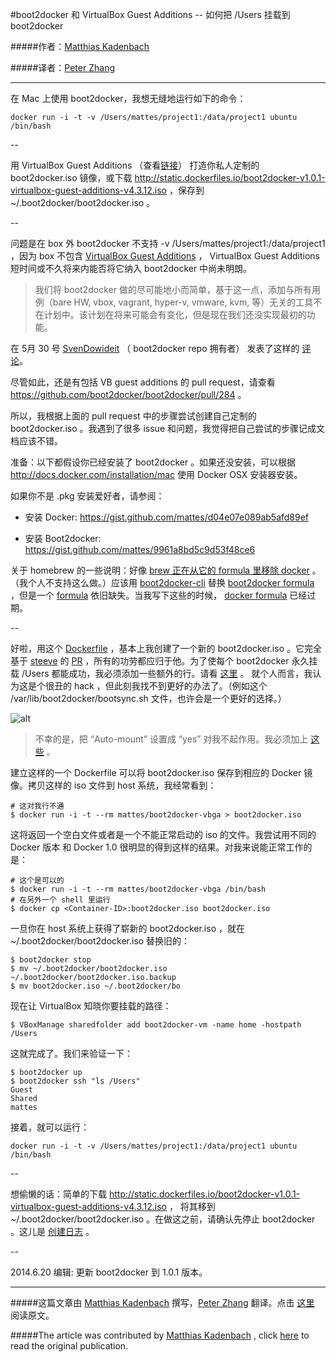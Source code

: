#boot2docker 和 VirtualBox Guest Additions -- 如何把 /Users 挂载到 boot2docker


#####作者：[Matthias Kadenbach](https://twitter.com/mkadenbach)

#####译者：[Peter Zhang](https://github.com/duobei)

***

在 Mac 上使用 boot2docker，我想无缝地运行如下的命令：

```
docker run -i -t -v /Users/mattes/project1:/data/project1 ubuntu /bin/bash
```

--

用 VirtualBox Guest Additions （查看[链接](https://gist.github.com/mattes/2d0ffd027cb16571895c#file-readme-md)） 打造你私人定制的 boot2docker.iso 镜像，或下载 http://static.dockerfiles.io/boot2docker-v1.0.1-virtualbox-guest-additions-v4.3.12.iso ，保存到 ~/.boot2docker/boot2docker.iso 。

--

问题是在 box 外 boot2docker 不支持 -v /Users/mattes/project1:/data/project1 ，因为 box 不包含 [VirtualBox Guest Additions](https://www.virtualbox.org/manual/ch04.html#idp54846192) ， VirtualBox Guest Additions 短时间或不久将来内能否将它纳入 boot2docker 中尚未明朗。

> 我们将 boot2docker 做的尽可能地小而简单，基于这一点，添加与所有用例（bare HW, vbox, vagrant, hyper-v, vmware, kvm, 等）无关的工具不在计划中。该计划在将来可能会有变化，但是现在我们还没实现最初的功能。

在 5月 30 号 [SvenDowideit](https://github.com/SvenDowideit) （ boot2docker repo 拥有者） 发表了这样的 [评论](https://github.com/boot2docker/boot2docker/issues/282#issuecomment-44601104)。

尽管如此，还是有包括 VB guest additions 的 pull request，请查看 https://github.com/boot2docker/boot2docker/pull/284 。

所以，我根据上面的 pull request 中的步骤尝试创建自己定制的 boot2docker.iso 。我遇到了很多 issue 和问题，我觉得把自己尝试的步骤记成文档应该不错。

准备：以下都假设你已经安装了 boot2docker 。如果还没安装，可以根据 http://docs.docker.com/installation/mac 使用 Docker OSX 安装器安装。

如果你不是 .pkg 安装爱好者，请参阅：

- 安装 Docker: https://gist.github.com/mattes/d04e07e089ab5afd89ef

- 安装 Boot2docker: https://gist.github.com/mattes/9961a8bd5c9d53f48ce6

关于 homebrew 的一些说明：好像 [brew 正在从它的 formula 里移除 docker](https://github.com/Homebrew/homebrew/pull/30013) 。（我个人不支持这么做。）应该用 [boot2docker-cli](https://github.com/boot2docker/boot2docker-cli) 替换 [boot2docker formula](https://github.com/Homebrew/homebrew/blob/master/Library/Formula/boot2docker.rb) ，但是一个 [formula](https://github.com/Homebrew/homebrew/pull/29513) 依旧缺失。当我写下这些的时候， [docker formula](https://github.com/Homebrew/homebrew/blob/master/Library/Formula/docker.rb) 已经过期。

--

好啦，用这个 [Dockerfile](https://gist.github.com/mattes/2d0ffd027cb16571895c#file-dockerfile-tmpl) ，基本上我创建了一个新的 boot2docker.iso 。它完全基于 [steeve](https://github.com/steeve) 的 [PR](https://github.com/boot2docker/boot2docker/pull/284) ，所有的功劳都应归于他。为了使每个 boot2docker 永久挂载 /Users 都能成功，我必须添加一些额外的行。请看 [这里](https://gist.github.com/mattes/2d0ffd027cb16571895c#file-dockerfile-tmpl-L21) 。 就个人而言，我认为这是个很丑的 hack ，但此刻我找不到更好的办法了。（例如这个 /var/lib/boot2docker/bootsync.sh 文件，也许会是一个更好的选择。）

![alt](http://resource.docker.cn/boot2docker.png)

> 不幸的是，把 “Auto-mount” 设置成 “yes” 对我不起作用。我必须加上 [这些](https://gist.github.com/mattes/2d0ffd027cb16571895c#file-dockerfile-tmpl-L21) 。

建立这样的一个 Dockerfile 可以将 boot2docker.iso 保存到相应的 Docker 镜像。拷贝这样的 iso 文件到 host 系统，我经常看到：

```
# 这对我行不通
$ docker run -i -t --rm mattes/boot2docker-vbga > boot2docker.iso
```

这将返回一个空白文件或者是一个不能正常启动的 iso 的文件。我尝试用不同的 Docker 版本 和 Docker 1.0 很明显的得到这样的结果。对我来说能正常工作的是：

```
# 这个是可以的
$ docker run -i -t --rm mattes/boot2docker-vbga /bin/bash
# 在另外一个 shell 里运行
$ docker cp <Container-ID>:boot2docker.iso boot2docker.iso
```

一旦你在 host 系统上获得了崭新的 boot2docker.iso ，就在 ~/.boot2docker/boot2docker.iso 替换旧的：

```
$ boot2docker stop
$ mv ~/.boot2docker/boot2docker.iso ~/.boot2docker/boot2docker.iso.backup
$ mv boot2docker.iso ~/.boot2docker/bo
```

现在让 VirtualBox 知晓你要挂载的路径：

```
$ VBoxManage sharedfolder add boot2docker-vm -name home -hostpath /Users
```

这就完成了。我们来验证一下：

```
$ boot2docker up
$ boot2docker ssh "ls /Users"
Guest
Shared
mattes
```

接着，就可以运行：

```
docker run -i -t -v /Users/mattes/project1:/data/project1 ubuntu /bin/bash
```

--

想偷懒的话：简单的下载 http://static.dockerfiles.io/boot2docker-v1.0.1-virtualbox-guest-additions-v4.3.12.iso ， 将其移到 ~/.boot2docker/boot2docker.iso 。在做这之前，请确认先停止 boot2docker 。这儿是 [创建日志](https://gist.github.com/mattes/1eff3d69b6bc581afe03) 。

--

2014.6.20 编辑: 更新 boot2docker 到 1.0.1 版本。

***

#####这篇文章由 [Matthias Kadenbach](https://twitter.com/mkadenbach) 撰写，[Peter Zhang](https://github.com/duobei) 翻译。点击 [这里](https://medium.com/boot2docker-lightweight-linux-for-docker/boot2docker-together-with-virtualbox-guest-additions-da1e3ab2465c) 阅读原文。

#####The article was contributed by [Matthias Kadenbach](https://twitter.com/mkadenbach) , click [here](https://medium.com/boot2docker-lightweight-linux-for-docker/boot2docker-together-with-virtualbox-guest-additions-da1e3ab2465c) to read the original publication.
